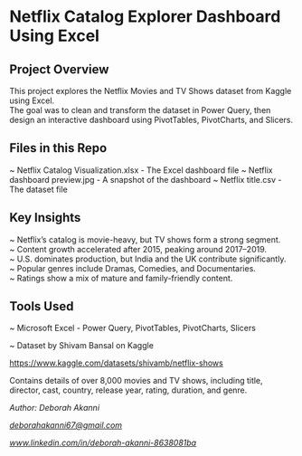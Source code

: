 # Netflix Catalog Explorer Dashboard Using Excel

## Project Overview
This project explores the Netflix Movies and TV Shows dataset from Kaggle using Excel.  
The goal was to clean and transform the dataset in Power Query, then design an interactive dashboard using PivotTables, PivotCharts, and Slicers.

## Files in this Repo
~ Netflix Catalog Visualization.xlsx - The Excel dashboard file
~ Netflix dashboard preview.jpg - A snapshot of the dashboard
~ Netflix title.csv - The dataset file

## Key Insights
~ Netflix’s catalog is movie-heavy, but TV shows form a strong segment.  
~ Content growth accelerated after 2015, peaking around 2017–2019.  
~ U.S. dominates production, but India and the UK contribute significantly.  
~ Popular genres include Dramas, Comedies, and Documentaries.  
~ Ratings show a mix of mature and family-friendly content.  

## Tools Used
~ Microsoft Excel - Power Query, PivotTables, PivotCharts, Slicers 

~ Dataset by Shivam Bansal on Kaggle
  
https://www.kaggle.com/datasets/shivamb/netflix-shows
  
Contains details of over 8,000 movies and TV shows, including title, director, cast, country, release year, rating, duration, and genre. 


*Author: Deborah Akanni*

*deborahakanni67@gmail.com*

*www.linkedin.com/in/deborah-akanni-8638081ba*
